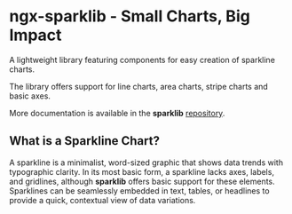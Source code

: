 # ngx-sparklib - Small Charts, Big Impact

A lightweight library featuring components for easy creation of sparkline charts.

The library offers support for line charts, area charts, stripe charts and basic axes.

More documentation is available in the **sparklib** [repository](https://github.com/TobyBackstrom/sparklib).

## What is a Sparkline Chart?

A sparkline is a minimalist, word-sized graphic that shows data trends with typographic clarity. In its most basic form, a sparkline lacks axes, labels, and gridlines, although **sparklib** offers basic support for these elements. Sparklines can be seamlessly embedded in text, tables, or headlines to provide a quick, contextual view of data variations.
